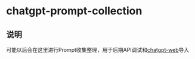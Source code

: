 # chatgpt-prompt-collection

## 说明
可能以后会在这里进行Prompt收集整理，用于后期API调试和[chatgpt-web](https://github.com/Chanzhaoyu/chatgpt-web)导入

